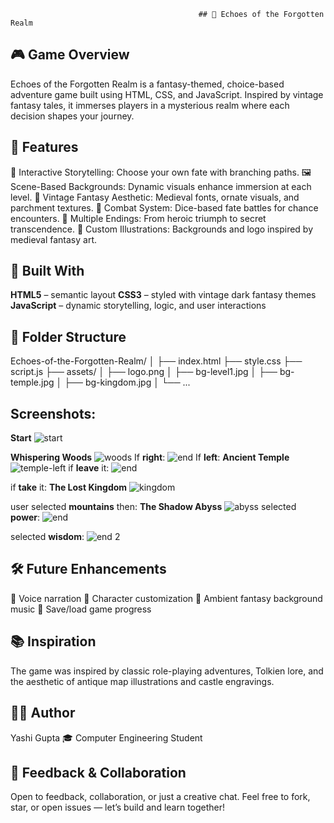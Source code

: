                                               ## 🏰 Echoes of the Forgotten Realm
## 🎮 Game Overview
Echoes of the Forgotten Realm is a fantasy-themed, choice-based adventure game built using HTML, CSS, and JavaScript. Inspired by vintage fantasy tales, it immerses players in a mysterious realm where each decision shapes your journey.

## 🌟 Features
🧭 Interactive Storytelling: Choose your own fate with branching paths.
🖼️ Scene-Based Backgrounds: Dynamic visuals enhance immersion at each level.
🏰 Vintage Fantasy Aesthetic: Medieval fonts, ornate visuals, and parchment textures.
🎲 Combat System: Dice-based fate battles for chance encounters.
🌌 Multiple Endings: From heroic triumph to secret transcendence.
📜 Custom Illustrations: Backgrounds and logo inspired by medieval fantasy art.

## 🧱 Built With
**HTML5** – semantic layout
**CSS3** – styled with vintage dark fantasy themes
**JavaScript** – dynamic storytelling, logic, and user interactions

## 📁 Folder Structure
Echoes-of-the-Forgotten-Realm/
│
├── index.html
├── style.css
├── script.js
├── assets/
│   ├── logo.png
│   ├── bg-level1.jpg
│   ├── bg-temple.jpg
│   ├── bg-kingdom.jpg
│   └── ...

## Screenshots:
**Start**
![start](https://github.com/user-attachments/assets/853310e4-e33b-4d74-912e-5fb06ff10580)

**Whispering Woods**
![woods](https://github.com/user-attachments/assets/21c0b385-2958-4e74-b2b8-dd7e66ebbdf4)
If **right**:
![end](https://github.com/user-attachments/assets/5b33801e-2ff6-4d91-8506-937cd4bd9577)
If **left**:
**Ancient Temple**
![temple-left](https://github.com/user-attachments/assets/78c2ec5d-f4db-496f-93cd-0a00f05aae37)
if **leave** it:
![end](https://github.com/user-attachments/assets/9b1cd6b4-263a-4c20-a0b0-18f81d0fa351)

if **take** it:
**The Lost Kingdom**
![kingdom](https://github.com/user-attachments/assets/d2983586-cc8e-4d46-86f3-84e639bd38b3)

user selected **mountains** then:
**The Shadow Abyss**
![abyss](https://github.com/user-attachments/assets/f4393343-cf38-4dfc-bee3-b8b54d8803be)
selected **power**:
![end](https://github.com/user-attachments/assets/1753d3dc-fa85-4b60-9594-31f78de5156b)

selected **wisdom**:
![end 2](https://github.com/user-attachments/assets/2cf9d8e8-7aba-4f12-827d-7c1be1a74871)

## 🛠️ Future Enhancements
🎤 Voice narration
🧙 Character customization
🎵 Ambient fantasy background music
📜 Save/load game progress

## 📚 Inspiration
The game was inspired by classic role-playing adventures, Tolkien lore, and the aesthetic of antique map illustrations and castle engravings.

## 👩‍💻 Author
Yashi Gupta 🎓 Computer Engineering Student

## 🤝 Feedback & Collaboration
Open to feedback, collaboration, or just a creative chat. Feel free to fork, star, or open issues — let’s build and learn together!
